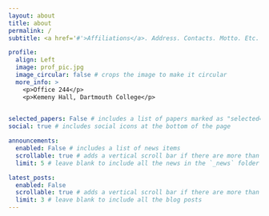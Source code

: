 ```yaml
---
layout: about
title: about
permalink: /
subtitle: <a href='#'>Affiliations</a>. Address. Contacts. Motto. Etc.

profile:
  align: Left
  image: prof_pic.jpg
  image_circular: false # crops the image to make it circular
  more_info: >
    <p>Office 244</p>
    <p>Kemeny Hall, Dartmouth College</p>
    

selected_papers: False # includes a list of papers marked as "selected={true}"
social: true # includes social icons at the bottom of the page

announcements:
  enabled: False # includes a list of news items
  scrollable: true # adds a vertical scroll bar if there are more than 3 news items
  limit: 5 # leave blank to include all the news in the `_news` folder

latest_posts:
  enabled: False
  scrollable: true # adds a vertical scroll bar if there are more than 3 new posts items
  limit: 3 # leave blank to include all the blog posts
---
```


